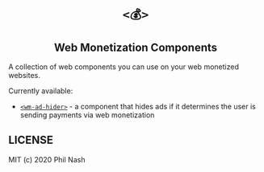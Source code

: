 <div style="text-align:center" align="center">
  <h1><code>&lt;💰&gt;</code></h1>

  <h2>Web Monetization Components</h2>
</div>

A collection of web components you can use on your web monetized websites.

Currently available:

* [`<wm-ad-hider>`](./ad-hider/README.md) - a component that hides ads if it determines the user is sending payments via web monetization

## LICENSE

MIT (c) 2020 Phil Nash